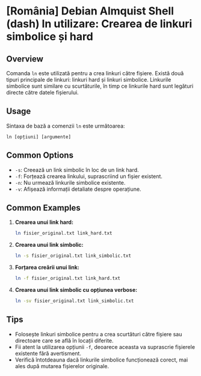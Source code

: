 # [România] Debian Almquist Shell (dash) ln utilizare: Crearea de linkuri simbolice și hard

## Overview
Comanda `ln` este utilizată pentru a crea linkuri către fișiere. Există două tipuri principale de linkuri: linkuri hard și linkuri simbolice. Linkurile simbolice sunt similare cu scurtăturile, în timp ce linkurile hard sunt legături directe către datele fișierului.

## Usage
Sintaxa de bază a comenzii `ln` este următoarea:

```
ln [opțiuni] [argumente]
```

## Common Options
- `-s`: Creează un link simbolic în loc de un link hard.
- `-f`: Forțează crearea linkului, suprascriind un fișier existent.
- `-n`: Nu urmează linkurile simbolice existente.
- `-v`: Afișează informații detaliate despre operațiune.

## Common Examples
1. **Crearea unui link hard:**
   ```bash
   ln fisier_original.txt link_hard.txt
   ```

2. **Crearea unui link simbolic:**
   ```bash
   ln -s fisier_original.txt link_simbolic.txt
   ```

3. **Forțarea creării unui link:**
   ```bash
   ln -f fisier_original.txt link_hard.txt
   ```

4. **Crearea unui link simbolic cu opțiunea verbose:**
   ```bash
   ln -sv fisier_original.txt link_simbolic.txt
   ```

## Tips
- Folosește linkuri simbolice pentru a crea scurtături către fișiere sau directoare care se află în locații diferite.
- Fii atent la utilizarea opțiunii `-f`, deoarece aceasta va suprascrie fișierele existente fără avertisment.
- Verifică întotdeauna dacă linkurile simbolice funcționează corect, mai ales după mutarea fișierelor originale.